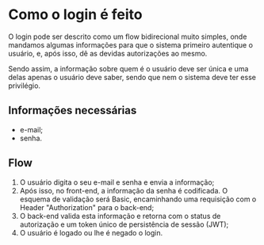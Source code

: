 # Como o login é feito

O login pode ser descrito como um flow bidirecional muito simples, onde mandamos algumas informações para que o sistema primeiro autentique o usuário, e, após isso, dê as devidas autorizações ao mesmo.

Sendo assim, a informação sobre quem é o usuário deve ser única e uma delas apenas o usuário deve saber, sendo que nem o sistema deve ter esse privilégio.

## Informações necessárias

* e-mail;
* senha.

## Flow

1. O usuário digita o seu e-mail e senha e envia a informação;
2. Após isso, no front-end, a informação da senha é codificada. O esquema de validação será Basic, encaminhando uma requisição com o Header "Authorization" para o back-end;
3. O back-end valida esta informação e retorna com o status de autorização e um token único de persistência de sessão (JWT);
4. O usuário é logado ou lhe é negado o login.